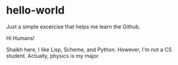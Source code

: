 # hello-world
Just a simple excercise that helps me learn the Github.

Hi Humans!

Shaikh here, I like Lisp, Scheme, and Python.
However, I'm not a CS student. Actually, physics is my major. 
